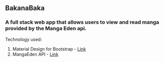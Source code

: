 ## BakanaBaka

### A full stack web app that allows users to view and read manga provided by the Manga Eden api.

Technology used:
1. Material Design for Bootstrap - [Link](http://mdbootstrap.com/)
1. MangaEden API - [Link](http://www.mangaeden.com/api/)
